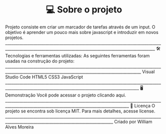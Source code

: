 <h1 align="center">💻 Sobre o projeto</h1>
Projeto consiste em criar um marcador de tarefas através de um input. O objetivo é aprender um pouco mais sobre javascript e introduzir em novos projetos.
_________________________________________________________________________________________________________________________________________________________
🛠 Tecnologias e ferramentas utilizadas:
As seguintes ferramentas foram usadas na construção do projeto:
__________________________________________________________________________________________________________________________________________________
Visual Studio Code HTML5 CSS3 JavaScript
_________________________________________________________________________________________________________________________________________________
🖥️ Demonstração
Você pode acessar o projeto clicando aqui.
____________________________________________________________________________________________________________________________________________
📝 Licença
O projeto se encontra sob licença MIT. Para mais detalhes, acesse license.
____________________________________________________________________________________________________________________________________
Criado por William Alves Moreira
